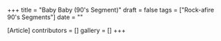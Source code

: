 +++
title = "Baby Baby (90's Segment)"
draft = false
tags = ["Rock-afire 90's Segments"]
date = ""

[Article]
contributors = []
gallery = []
+++